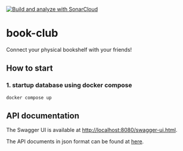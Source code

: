 [![Build and analyze with SonarCloud](https://github.com/MartinGallauner/book-club/actions/workflows/build.yml/badge.svg)](https://github.com/MartinGallauner/book-club/actions/workflows/build.yml)
# book-club
Connect your physical bookshelf with your friends!




## How to start

### 1. startup database using docker compose
`docker compose up
`


## API documentation

The Swagger UI is available at [http://localhost:8080/swagger-ui.html](http://localhost:8080/swagger-ui.html).

The API documents in json format can be found at [here](http://localhost:8080/v2/api-docs).
